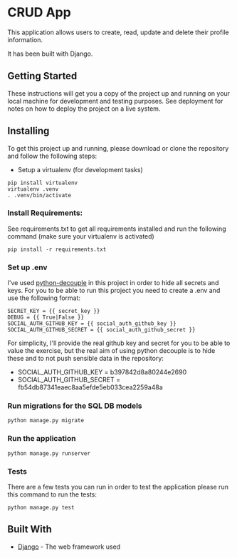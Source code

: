 # CRUD App

This application allows users to create, read, update and delete their profile information.

It has been built with Django.

## Getting Started

These instructions will get you a copy of the project up and running on your local machine for development and testing purposes. See deployment for notes on how to deploy the project on a live system.

## Installing

To get this project up and running, please download or clone the repository and follow the following steps:

* Setup a virtualenv (for development tasks)

```
pip install virtualenv
virtualenv .venv 
. .venv/bin/activate
```

### Install Requirements:

See requirements.txt to get all requirements installed and run the following command (make sure your virtualenv is activated)

```
pip install -r requirements.txt
```

### Set up .env
I've used [python-decouple](https://pypi.org/project/python-decouple/) in this project in order to hide all secrets and keys. For you to be able to run this project you need to create a .env and use the following format:  

```
SECRET_KEY = {{ secret_key }}
DEBUG = {{ True|False }}
SOCIAL_AUTH_GITHUB_KEY = {{ social_auth_github_key }}
SOCIAL_AUTH_GITHUB_SECRET = {{ social_auth_github_secret }}
```
For simplicity, I'll provide the real github key and secret for you to be able to value the exercise, but the real aim of using python decouple is to hide these and to not push sensible data in the repository:  

* SOCIAL_AUTH_GITHUB_KEY = b397842d8a80244e2690
* SOCIAL_AUTH_GITHUB_SECRET = fb54db87341eaec8aa5efde5eb033cea2259a48a   


### Run migrations for the SQL DB models
```
python manage.py migrate
```
### Run the application
```
python manage.py runserver
```
### Tests
There are a few tests you can run in order to test the application please run this command to run the tests:
```
python manage.py test
```

## Built With

* [Django](https://docs.djangoproject.com/en/2.2/) - The web framework used
